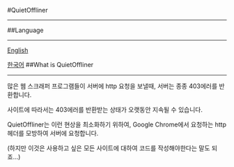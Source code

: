 ﻿#QuietOffliner
* * *
##Language
* * *
[English](./README.md)

[한국어](./README.kor.md)
##What is QuietOffliner
* * *
많은 웹 스크래퍼 프로그램들이 서버에 http 요청을 보낼때,
서버는 종종 403에러를 반환합니다.

사이트에 따라서는 403에러를 반환받는 상태가 오랫동안 지속될 수 있습니다.

QuietOffliner는 이런 현상을 최소화하기 위하여,
Google Chrome에서 요청하는 http헤더를 모방하여 서버에 요청합니다.

(하지만 이것은 사용하고 싶은 모든 사이트에 대하여 코드를 작성해야한다는 말도 되죠...)